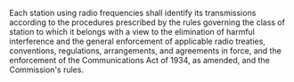 Each station using radio frequencies shall identify its transmissions according to the procedures prescribed by the rules governing the class of station to which it belongs with a view to the elimination of harmful interference and the general enforcement of applicable radio treaties, conventions, regulations, arrangements, and agreements in force, and the enforcement of the Communications Act of 1934, as amended, and the Commission's rules.

